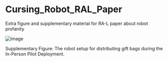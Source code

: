 # Cursing_Robot_RAL_Paper
Extra figure and supplementary material for RA-L paper about robot profanity

![image](https://github.com/user-attachments/assets/21b05908-69e5-4e35-a2d9-9ffea3504268)

Supplementary Figure: The robot setup for distributing gift bags during the In-Person Pilot Deployment.
